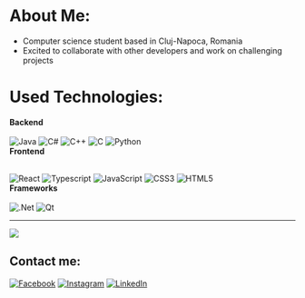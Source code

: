 #  About Me:
<ul>
  <li> Computer science student based in Cluj-Napoca, Romania<br>
  <li> Excited to collaborate with other developers and work on challenging projects
</ul>

#  Used Technologies:
<strong> Backend </strong> <br><br>
![Java](https://img.shields.io/badge/java-%23ED8B00.svg?style=for-the-badge&logo=java&logoColor=white) 
![C#](https://img.shields.io/badge/c%23-%23239120.svg?style=for-the-badge&logo=c-sharp&logoColor=white) 
![C++](https://img.shields.io/badge/c++-%2300599C.svg?style=for-the-badge&logo=c%2B%2B&logoColor=white)
![C](https://img.shields.io/badge/c-%2300599C.svg?style=for-the-badge&logo=c&logoColor=white) 
![Python](https://img.shields.io/badge/python-3670A0?style=for-the-badge&logo=python&logoColor=ffdd54)
<br><strong> Frontend </strong> <br><br>

![React](https://shields.io/badge/react-black?logo=react&style=for-the-badge)
![Typescript](https://shields.io/badge/TypeScript-3178C6?logo=TypeScript&logoColor=FFF&style=flat-square)
![JavaScript](https://img.shields.io/badge/javascript-%23323330.svg?style=for-the-badge&logo=javascript&logoColor=%23F7DF1E)
![CSS3](https://img.shields.io/badge/css3-%231572B6.svg?style=for-the-badge&logo=css3&logoColor=white) 
![HTML5](https://img.shields.io/badge/html5-%23E34F26.svg?style=for-the-badge&logo=html5&logoColor=white)
<br><strong> Frameworks </strong> <br><br>
![.Net](https://img.shields.io/badge/.NET-5C2D91?style=for-the-badge&logo=.net&logoColor=white) ![Qt](https://img.shields.io/badge/Qt-%23217346.svg?style=for-the-badge&logo=Qt&logoColor=white)

---
[![](https://visitcount.itsvg.in/api?id=suciuradu09&icon=5&color=1)](https://visitcount.itsvg.in)

  ## Contact me:
[![Facebook](https://img.shields.io/badge/Facebook-%231877F2.svg?logo=Facebook&logoColor=white)](https://www.facebook.com/radu.suciu.33/) 
[![Instagram](https://img.shields.io/badge/Instagram-%23E4405F.svg?logo=Instagram&logoColor=white)](https://www.instagram.com/radu.su/?hl=ro) 
[![LinkedIn](https://img.shields.io/badge/LinkedIn-%230077B5.svg?logo=linkedin&logoColor=white)](https://www.linkedin.com/in/radu-suciu-1516861ba/)

